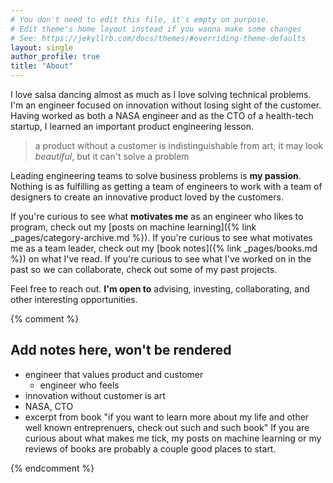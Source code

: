 ```yaml
---
# You don't need to edit this file, it's empty on purpose.
# Edit theme's home layout instead if you wanna make some changes
# See: https://jekyllrb.com/docs/themes/#overriding-theme-defaults
layout: single
author_profile: true
title: "About"
---
```


I love salsa dancing almost as much as I love solving technical problems. I'm an engineer focused on innovation without losing sight of the
customer.
Having worked as both a NASA engineer and as the CTO of a health-tech
startup, I learned an important product engineering lesson. 
> a product without a customer is indistinguishable from art; it may look *beautiful*, but it can't solve a problem

Leading engineering teams to solve business problems is **my passion**. Nothing
is as fulfilling as getting a team of engineers to work with a team of designers to create an innovative product loved by the customers.

If you're curious to see what **motivates me** as an engineer who likes to program, check out my [posts on machine learning]({% link _pages/category-archive.md %}). If you're curious to see what motivates me as a team leader, check
out my [book notes]({% link _pages/books.md %}) on what I've read. If you're curious to see what I've worked on in the past so we can collaborate, check out some of my past projects.

Feel free to reach out. **I'm open to** advising, investing, collaborating, and other interesting opportunities.


{% comment %}
## Add notes here, won't be rendered
- engineer that values product and customer
  - engineer who feels
- innovation without customer is art
- NASA, CTO
- excerpt from book "if you want to learn more about my life and other well
  known entreprenuers, check out such and such book"
If you are curious about what makes me tick, my posts on machine learning or my
reviews of books are probably a couple good places to start.

{% endcomment %}
